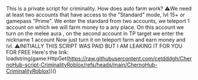 This is a private script for criminality.
How does auto farm work?
⚠️We need at least two accounts that have access to the "Standard" mode, lvl 15+ or gamepass "Prime".
We enter the standard from two accounts, we teleport 1 account on which we will farm money to a any place. 
On this account we turn on the melee aura , on the second account in TP target we enter the nickname 1 account
Now just turn it on teleport farm and earn money and lvl. 
⚠️INITIALLY THIS SCRIPT WAS PAID BUT I AM LEAKING IT FOR YOU FOR FREE 
Here's the link:
loadstring(game:HttpGet(https://raw.githubusercontent.com/cetdddgh/ChernoHub-script-CriminalityRoblox/refs/heads/main/ChernoHub-CriminalityRoblox))()

